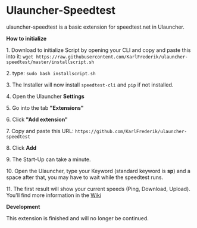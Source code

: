 # Ulauncher-Speedtest

ulauncher-speedtest is a basic extension for speedtest.net in Ulauncher.&#x20;

**How to initialize**&#x20;

1\. Download to initialize Script by opening your CLI and copy and paste this into it: `wget https://raw.githubusercontent.com/KarlFrederik/ulauncher-speedtest/master/installscript.sh`&#x20;

2\. type: `sudo bash installscript.sh`&#x20;

3\. The Installer will now install `speedtest-cli` and `pip` if not installed.&#x20;

4\. Open the Ulauncher **Settings**&#x20;

5\. Go into the tab **"Extensions"**&#x20;

6\. Click **"Add extension"**&#x20;

7\. Copy and paste this URL: `https://github.com/KarlFrederik/ulauncher-speedtest`&#x20;

8\. Click **Add**&#x20;

9\. The Start-Up can take a minute.&#x20;

10\. Open the Ulauncher, type your Keyword (standard keyword is **sp**) and a space after that, you may have to wait while the speedtest runs.&#x20;

11\. The first result will show your current speeds (Ping, Download, Upload). You'll find more information in the [Wiki](https://github.com/KarlFrederik/ulauncher-speedtest/wiki)&#x20;



**Development**&#x20;

This extension is finished and will no longer be continued.
